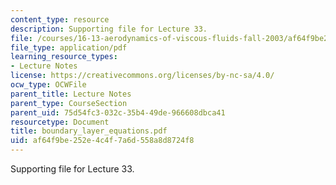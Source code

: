 ```yaml
---
content_type: resource
description: Supporting file for Lecture 33.
file: /courses/16-13-aerodynamics-of-viscous-fluids-fall-2003/af64f9be252e4c4f7a6d558a8d8724f8_boundary_layer_equations.pdf
file_type: application/pdf
learning_resource_types:
- Lecture Notes
license: https://creativecommons.org/licenses/by-nc-sa/4.0/
ocw_type: OCWFile
parent_title: Lecture Notes
parent_type: CourseSection
parent_uid: 75d54fc3-032c-35b4-49de-966608dbca41
resourcetype: Document
title: boundary_layer_equations.pdf
uid: af64f9be-252e-4c4f-7a6d-558a8d8724f8
---
```

Supporting file for Lecture 33.